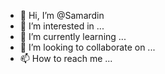 - 👋 Hi, I’m @Samardin
- 👀 I’m interested in ...
- 🌱 I’m currently learning ...
- 💞️ I’m looking to collaborate on ...
- 📫 How to reach me ...

<!---
Samardin/Samardin is a ✨ special ✨ repository because its `README.md` (this file) appears on your GitHub profile.
You can click the Preview link to take a look at your changes.
--->
